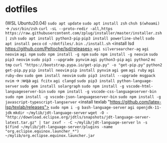 # dotfiles
(WSL Ubuntu20.04)
`sudo apt update`
`sudo apt install zsh`
`chsh $(whoami)` -> `/usr/bin/zsh`
<Reboot>
`curl -sL --proto-redir -all,https https://raw.githubusercontent.com/zplug/installer/master/installer.zsh| zsh`
`sudo apt install python3-pip`
`pip3 install powerline-shell`
`sudo apt install peco`
`cd ~/dotfiles/.bin`
`./install.sh`
<install lsd https://github.com/Peltoche/lsd/releases>
`agi silversearcher-ag`
`agi neovim`
`agi npm`
`sudo npm install -g npm`
`sudo npm install -g neovim`
`sudo pip3 neovim`
`sudo pip3 --upgrade pynvim`
`agi python3-pip`
`agi python2`
`mc tmp`
`curl "https://bootstrap.pypa.io/get-pip.py" -o "get-pip.py"`
`python2 get-pip.py`
`pip install neovim`
`pip install pynvim`
`agi gem`
`agi ruby`
`agi ruby-dev`
`sudo gem install neovim`
`sudo pip3 install --upgrade msgpack`
`nvim` -> :wqa
`agi fcitx`
`agi clangd`
`sudo pip3 install python-language-server`
`sudo gem install solargraph`
`sudo npm install -g vscode-html-languageserver-bin`
`sudo npm install -g vscode-css-languageserver-bin`
`sudo npm install -g vscode-json-languageserver-bin`
`sudo npm install -g javascript-typescript-langserver`
<install texlab "https://github.com/latex-lsp/texlab/releases">
`sudo npm i -g bash-language-server`
`agi openjdk-11-jdk`
`mkdir ~/mylib/jdt-language-server`
`wget -O - "http://download.eclipse.org/jdtls/snapshots/jdt-language-server-latest.tar.gz" | tar zxvf - -C ~/mylib/jdt-language-server`
`ln -s $(find ~/mylib/jdt-language-server/plugins -name "org.eclipse.equinox.launcher_*") ~/mylib/org.eclipse.equinox.launcher.jar`
